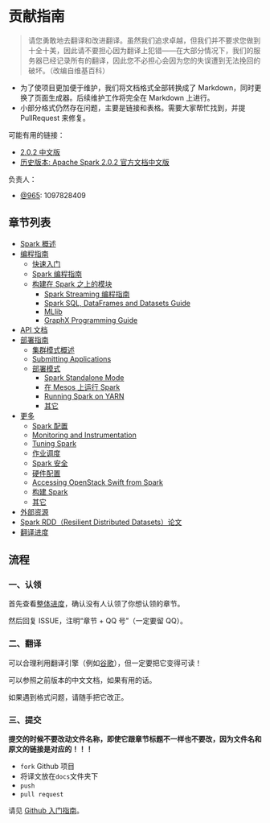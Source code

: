 # 贡献指南

> 请您勇敢地去翻译和改进翻译。虽然我们追求卓越，但我们并不要求您做到十全十美，因此请不要担心因为翻译上犯错——在大部分情况下，我们的服务器已经记录所有的翻译，因此您不必担心会因为您的失误遭到无法挽回的破坏。（改编自维基百科）

* 为了使项目更加便于维护，我们将文档格式全部转换成了 Markdown，同时更换了页面生成器。后续维护工作将完全在 Markdown 上进行。
* 小部分格式仍然存在问题，主要是链接和表格。需要大家帮忙找到，并提 PullRequest 来修复。

可能有用的链接：

* [2.0.2 中文版](http://spark.apachecn.org)
* [历史版本: Apache Spark 2.0.2 官方文档中文版](http://cwiki.apachecn.org/pages/viewpage.action?pageId=2883613)

负责人：

* [@965](https://github.com/wangweitong): 1097828409

## 章节列表

+   [Spark 概述](docs/1.md)
+   [编程指南](docs/2.md)
    +   [快速入门](docs/3.md)
    +   [Spark 编程指南](docs/4.md)
    +   [构建在 Spark 之上的模块](docs/5.md)
        +   [Spark Streaming 编程指南](docs/6.md)
        +   [Spark SQL, DataFrames and Datasets Guide](docs/7.md)
        +   [MLlib](docs/8.md)
        +   [GraphX Programming Guide](docs/9.md)
+   [API 文档](docs/10.md)
+   [部署指南](docs/11.md)
    +   [集群模式概述](docs/12.md)
    +   [Submitting Applications](docs/13.md)
    +   [部署模式](docs/14.md)
        +   [Spark Standalone Mode](docs/15.md)
        +   [在 Mesos 上运行 Spark](docs/16.md)
        +   [Running Spark on YARN](docs/17.md)
        +   [其它](docs/18.md)
+   [更多](docs/19.md)
    +   [Spark 配置](docs/20.md)
    +   [Monitoring and Instrumentation](docs/21.md)
    +   [Tuning Spark](docs/22.md)
    +   [作业调度](docs/23.md)
    +   [Spark 安全](docs/24.md)
    +   [硬件配置](docs/25.md)
    +   [Accessing OpenStack Swift from Spark](docs/26.md)
    +   [构建 Spark](docs/27.md)
    +   [其它](docs/28.md)
+   [外部资源](docs/29.md)
+   [Spark RDD（Resilient Distributed Datasets）论文](docs/paper.md)
+   [翻译进度](docs/30.md)

## 流程

### 一、认领

首先查看[整体进度](https://github.com/apachecn/spark-doc-zh/issues/189)，确认没有人认领了你想认领的章节。
 
然后回复 ISSUE，注明“章节 + QQ 号”（一定要留 QQ）。

### 二、翻译

可以合理利用翻译引擎（例如[谷歌](https://translate.google.cn/)），但一定要把它变得可读！

可以参照之前版本的中文文档，如果有用的话。

如果遇到格式问题，请随手把它改正。

### 三、提交

**提交的时候不要改动文件名称，即使它跟章节标题不一样也不要改，因为文件名和原文的链接是对应的！！！**

+   `fork` Github 项目
+   将译文放在`docs`文件夹下
+   `push`
+   `pull request`

请见 [Github 入门指南](https://github.com/apachecn/kaggle/blob/master/docs/GitHub)。


